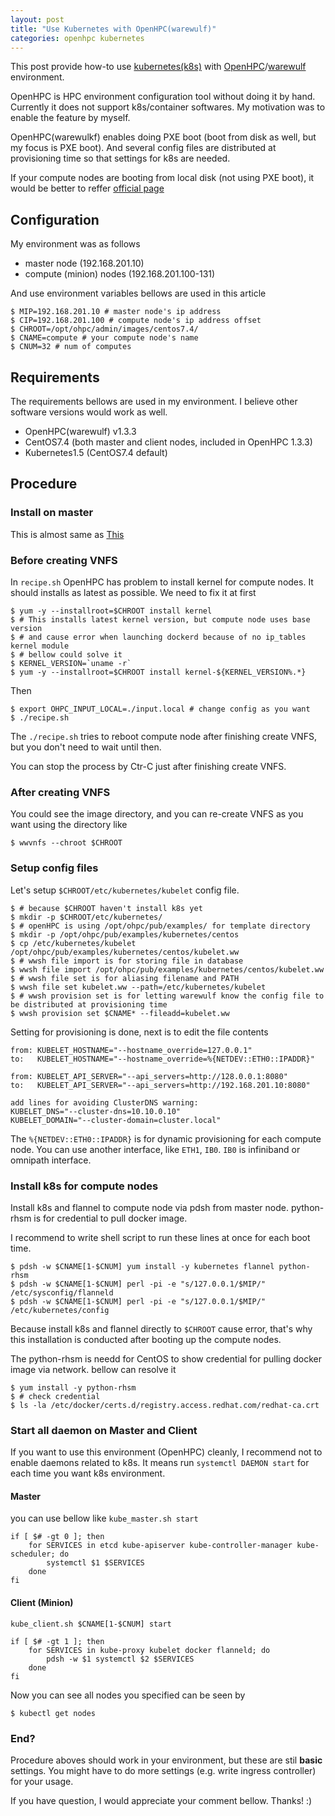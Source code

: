 ```yaml
---
layout: post
title: "Use Kubernetes with OpenHPC(warewulf)"
categories: openhpc kubernetes
---
```


This post provide how-to use [kubernetes(k8s)](https://kubernetes.io/) with [OpenHPC](https://openhpc.community/)/[warewulf](https://warewulf.github.io/warewulf3/) environment.

OpenHPC is HPC environment configuration tool without doing it by hand. Currently it does not support k8s/container softwares. My motivation was to enable the feature by myself.

OpenHPC(warewulkf) enables doing PXE boot (boot from disk as well, but my focus is PXE boot). And several config files are distributed at provisioning time so that settings for k8s are needed.

If your compute nodes are booting from local disk (not using PXE boot), it would be better to reffer [official page](https://severalnines.com/blog/installing-kubernetes-cluster-minions-centos7-manage-pods-services)

## Configuration
My environment was as follows
- master node (192.168.201.10)
- compute (minion) nodes (192.168.201.100-131)

And use environment variables bellows are used in this article
``` shell
$ MIP=192.168.201.10 # master node's ip address
$ CIP=192.168.201.100 # compute node's ip address offset
$ CHROOT=/opt/ohpc/admin/images/centos7.4/
$ CNAME=compute # your compute node's name
$ CNUM=32 # num of computes
```

## Requirements
The requirements bellows are used in my environment. I believe other software versions would work as well.

- OpenHPC(warewulf) v1.3.3
- CentOS7.4 (both master and client nodes, included in OpenHPC 1.3.3)
- Kubernetes1.5 (CentOS7.4 default)

## Procedure
### Install on master
This is almost same as [This](https://severalnines.com/blog/installing-kubernetes-cluster-minions-centos7-manage-pods-services)


### Before creating VNFS
In `recipe.sh` OpenHPC has problem to install kernel for compute nodes. It should installs as latest as possible. We need to fix it at first

``` shell
$ yum -y --installroot=$CHROOT install kernel
$ # This installs latest kernel version, but compute node uses base version
$ # and cause error when launching dockerd because of no ip_tables kernel module
$ # bellow could solve it
$ KERNEL_VERSION=`uname -r`
$ yum -y --installroot=$CHROOT install kernel-${KERNEL_VERSION%.*}
```

Then
``` shell
$ export OHPC_INPUT_LOCAL=./input.local # change config as you want
$ ./recipe.sh
```

The `./recipe.sh` tries to reboot compute node after finishing create VNFS, but you don't need to wait until then.

You can stop the process by Ctr-C just after finishing create VNFS.


### After creating VNFS
You could see the image directory, and you can re-create VNFS as you want using the directory like
``` shell
$ wwvnfs --chroot $CHROOT
```

### Setup config files
Let's setup `$CHROOT/etc/kubernetes/kubelet` config file.
``` shell
$ # because $CHROOT haven't install k8s yet
$ mkdir -p $CHROOT/etc/kubernetes/
$ # openHPC is using /opt/ohpc/pub/examples/ for template directory
$ mkdir -p /opt/ohpc/pub/examples/kubernetes/centos
$ cp /etc/kubernetes/kubelet /opt/ohpc/pub/examples/kubernetes/centos/kubelet.ww
$ # wwsh file import is for storing file in database
$ wwsh file import /opt/ohpc/pub/examples/kubernetes/centos/kubelet.ww
$ # wwsh file set is for aliasing filename and PATH
$ wwsh file set kubelet.ww --path=/etc/kubernetes/kubelet
$ # wwsh provision set is for letting warewulf know the config file to be distributed at provisioning time
$ wwsh provision set $CNAME* --fileadd=kubelet.ww
```
Setting for provisioning is done, next is to edit the file contents

``` shell
from: KUBELET_HOSTNAME="--hostname_override=127.0.0.1"
to:   KUBELET_HOSTNAME="--hostname_override=%{NETDEV::ETH0::IPADDR}"

from: KUBELET_API_SERVER="--api_servers=http://128.0.0.1:8080"
to:   KUBELET_API_SERVER="--api_servers=http://192.168.201.10:8080"

add lines for avoiding ClusterDNS warning:
KUBELET_DNS="--cluster-dns=10.10.0.10"
KUBELET_DOMAIN="--cluster-domain=cluster.local"
```
The `%{NETDEV::ETH0::IPADDR}` is for dynamic provisioning for each compute node.
You can use another interface, like `ETH1`, `IB0`. `IB0` is infiniband or omnipath interface.

### Install k8s for compute nodes
Install k8s and flannel to compute node via pdsh from master node.
python-rhsm is for credential to pull docker image.

I recommend to write shell script to run these lines at once for each boot time.

``` shell
$ pdsh -w $CNAME[1-$CNUM] yum install -y kubernetes flannel python-rhsm
$ pdsh -w $CNAME[1-$CNUM] perl -pi -e "s/127.0.0.1/$MIP/" /etc/sysconfig/flanneld
$ pdsh -w $CNAME[1-$CNUM] perl -pi -e "s/127.0.0.1/$MIP/" /etc/kubernetes/config
```
Because install k8s and flannel directly to `$CHROOT` cause error, that's why this installation is conducted after booting up the compute nodes.

The python-rhsm is needd for CentOS to show credential for pulling docker image via network.
bellow can resolve it
``` shell
$ yum install -y python-rhsm
$ # check credential
$ ls -la /etc/docker/certs.d/registry.access.redhat.com/redhat-ca.crt
```

### Start all daemon on Master and Client
If you want to use this environment (OpenHPC) cleanly, I recommend not to enable daemons related to k8s. It means run `systemctl DAEMON start` for each time you want k8s environment.


#### Master
you can use bellow like
`kube_master.sh start`
``` shell
if [ $# -gt 0 ]; then
	for SERVICES in etcd kube-apiserver kube-controller-manager kube-scheduler; do
		systemctl $1 $SERVICES
	done
fi
```

#### Client (Minion)
`kube_client.sh $CNAME[1-$CNUM] start`
``` shell
if [ $# -gt 1 ]; then
	for SERVICES in kube-proxy kubelet docker flanneld; do
		pdsh -w $1 systemctl $2 $SERVICES
	done
fi
```

Now you can see all nodes you specified can be seen by
``` shell
$ kubectl get nodes

```


### End?
Procedure aboves should work in your environment, but these are stil __basic__ settings. You might have to do more settings (e.g. write ingress controller) for your usage.

If you have question, I would appreciate your comment bellow. Thanks! :)
